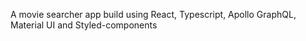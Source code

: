 A movie searcher app build using React, Typescript, Apollo GraphQL, Material UI and Styled-components
